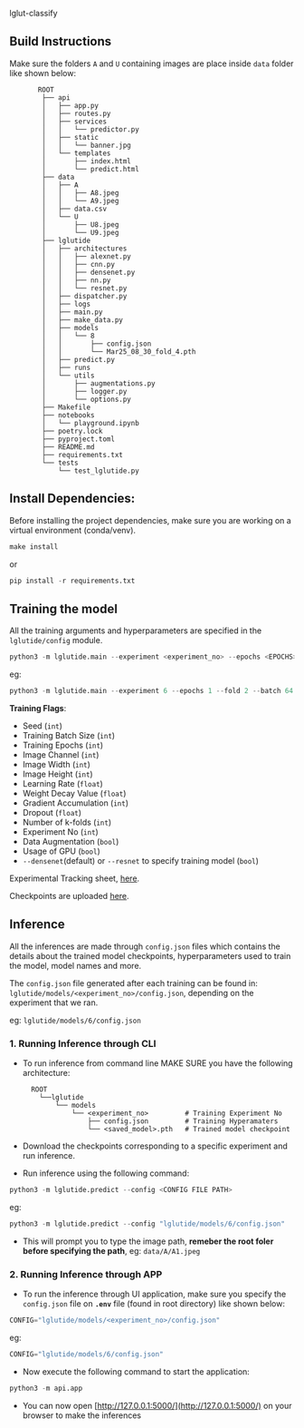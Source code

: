  lglut-classify

## Build Instructions

Make sure the folders `A` and `U` containing images are place inside `data` folder like shown below:

```
       ROOT
        ├── api
        │   ├── app.py
        │   ├── routes.py
        │   ├── services
        │   │   └── predictor.py
        │   ├── static
        │   │   └── banner.jpg
        │   └── templates
        │       ├── index.html
        │       └── predict.html
        ├── data
        │   ├── A
        │   │   ├── A8.jpeg
        │   │   └── A9.jpeg
        │   ├── data.csv
        │   └── U
        │       ├── U8.jpeg
        │       └── U9.jpeg
        ├── lglutide
        │   ├── architectures
        │   │   ├── alexnet.py
        │   │   ├── cnn.py
        │   │   ├── densenet.py
        │   │   ├── nn.py
        │   │   └── resnet.py
        │   ├── dispatcher.py
        │   ├── logs
        │   ├── main.py
        │   ├── make_data.py
        │   ├── models
        │   │   └── 8
        │   │       ├── config.json
        │   │       └── Mar25_08_30_fold_4.pth
        │   ├── predict.py
        │   ├── runs
        │   └── utils
        │       ├── augmentations.py
        │       ├── logger.py
        │       └── options.py
        ├── Makefile
        ├── notebooks
        │   └── playground.ipynb
        ├── poetry.lock
        ├── pyproject.toml
        ├── README.md
        ├── requirements.txt
        └── tests
            └── test_lglutide.py

```

## Install Dependencies:

Before installing the project dependencies, make sure you are working on a virtual environment (conda/venv).

```python
make install
```
or
```python
pip install -r requirements.txt
```

## Training the model

All the training arguments and hyperparameters are specified in the `lglutide/config` module.

```python
python3 -m lglutide.main --experiment <experiment_no> --epochs <EPOCHS> --batch <BATCH>
```
eg:
```python
python3 -m lglutide.main --experiment 6 --epochs 1 --fold 2 --batch 64
```
**Training Flags**:

- Seed (`int`)
- Training Batch Size (`int`)
- Training Epochs (`int`)
- Image Channel (`int`)
- Image Width (`int`)
- Image Height (`int`)
- Learning Rate (`float`)
- Weight Decay Value  (`float`)
- Gradient Accumulation (`int`)
- Dropout (`float`)
- Number of k-folds (`int`)
- Experiment No (`int`)
- Data Augmentation (`bool`)
- Usage of GPU (`bool`)
- `--densenet`(default) or `--resnet` to specify training model  (`bool`)

Experimental Tracking sheet, [here](https://docs.google.com/spreadsheets/d/1DmFIhJwqj8ycNwWOrjpQC0-0WqSbJ-j2mNQz9H3F-Zc/edit?usp=sharing).

Checkpoints are uploaded [here](https://1drv.ms/f/s!Aprh41uH8yH1gcgVAU4c6iVMpqxP2Q?e=W6YBo3).


## Inference

All the inferences are made through `config.json` files which contains the details about the trained model checkpoints, hyperparameters used to train the model, model names and more.

The `config.json` file generated after each training can be found in: ```lglutide/models/<experiment_no>/config.json```, depending on the experiment that we ran.

eg:
```lglutide/models/6/config.json```



### 1. Running Inference through CLI

- To run inference from command line MAKE SURE you have the following architecture:
    ```
      ROOT
        └──lglutide
            └── models
                └── <experiment_no>         # Training Experiment No
                    ├── config.json         # Training Hyperamaters
                    └── <saved_model>.pth   # Trained model checkpoint
    ```

-   Download the checkpoints corresponding to a specific experiment and run inference.

- Run inference using the following command:

```python
python3 -m lglutide.predict --config <CONFIG FILE PATH>
```
eg:
```python
python3 -m lglutide.predict --config "lglutide/models/6/config.json"
```
- This will prompt you to type the image path, **remeber the root foler before specifying the path**, eg: `data/A/A1.jpeg`


### 2. Running Inference through APP

- To run the inference through UI application, make sure you specify the `config.json` file on **`.env`** file (found in root directory) like shown below:
```python
CONFIG="lglutide/models/<experiment_no>/config.json"
```
eg:
```python
CONFIG="lglutide/models/6/config.json"
```


- Now execute the following command to start the application:

```python
python3 -m api.app
```

- You can now open [http://127.0.0.1:5000/](http://127.0.0.1:5000/) on your browser to make the inferences
